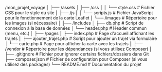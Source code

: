 /mon_projet_voyage
│
├── /assets
│   ├── /css
│   │   └── style.css          # Fichier CSS pour le style du site
│   ├── /js
│   │   └── scripts.js         # Fichier JavaScript pour le fonctionnement de la carte Leaflet
│   └── /images                # Répertoire pour les images (si nécessaire)
│
├── /includes
│   ├── db.php                 # Script de connexion à la base de données
│   └── header.php             # Header commun (menu, etc.)
│
├── /pages
│   ├── index.php              # Page d'accueil affichant les trajets
│   ├── ajouter_trajet.php     # Script pour ajouter un trajet via formulaire
│   └── carte.php              # Page pour afficher la carte avec les trajets
│
├── /vendor                    # Répertoire pour les dépendances (si vous utilisez Composer)
│
├── .gitignore                 # Fichier pour ignorer certains fichiers/dossiers dans Git
├── composer.json              # Fichier de configuration pour Composer (si vous utilisez des packages)
└── README.md                  # Documentation du projet
